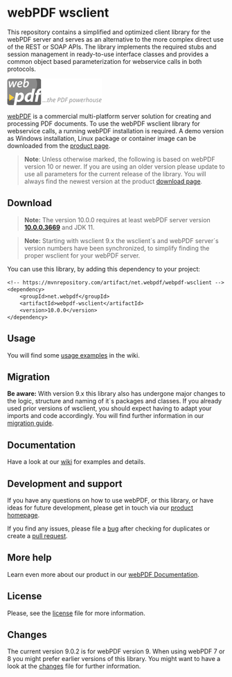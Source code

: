 # webPDF wsclient
This repository contains a simplified and optimized client library for the webPDF server and serves as an alternative to the more complex direct use of the REST or SOAP APIs.
The library implements the required stubs and session management in ready-to-use interface classes and provides a common object based parameterization for webservice calls in both protocols.

![webPDF Logo](images/logo.png)

[webPDF](https://www.webpdf.de/) is a commercial multi-platform server solution for creating and processing PDF documents. To use the webPDF wsclient library for webservice calls, a running webPDF installation is required. A demo version as Windows installation, Linux package or container image can be downloaded from the [product page](https://docs.webpdf.de/docs/download/).

> **Note**: Unless otherwise marked, the following is based on webPDF version 10 or newer. If you are using an older version please update to use all parameters for the current release of the library. You will always find the newest version at the product [download page](https://docs.webpdf.de/docs/download/).

## Download

> **Note:** The version 10.0.0 requires at least webPDF server version **[10.0.0.3669](https://docs.webpdf.de/changelog/)** and JDK 11.

> **Note:** Starting with wsclient 9.x the wsclient´s and webPDF server´s version numbers have been synchronized, to simplify finding the proper wsclient for your webPDF server.

You can use this library, by adding this dependency to your project:
```
<!-- https://mvnrepository.com/artifact/net.webpdf/webpdf-wsclient -->
<dependency>
    <groupId>net.webpdf</groupId>
    <artifactId>webpdf-wsclient</artifactId>
    <version>10.0.0</version>
</dependency>
```

## Usage
You will find some [usage examples](https://github.com/softvision-dev/webpdf-wsclient/wiki/Usage) in the wiki.

## Migration
**Be aware:** With version 9.x this library also has undergone major changes to the logic, structure and naming of it´s packages and classes. If you already used prior versions of wsclient, you should expect having to adapt your imports and code accordingly. You will find further information in our [migration guide](https://github.com/softvision-dev/webpdf-wsclient/wiki/Migration).

## Documentation
Have a look at our [wiki](https://github.com/softvision-dev/webpdf-wsclient/wiki) for examples and details.

## Development and support
If you have any questions on how to use webPDF, or this library, or have ideas for future development, please get in touch via our [product homepage](https://www.webpdf.de).

If you find any issues, please file a [bug](https://github.com/softvision-dev/webpdf-wsclient/issues) after checking for duplicates or create a [pull request](https://github.com/softvision-dev/webpdf-wsclient/pulls).

## More help
Learn even more about our product in our [webPDF Documentation](https://www.webpdf.de/en/documentation).

## License
Please, see the [license](LICENSE) file for more information.

## Changes
The current version 9.0.2 is for webPDF version 9. When using webPDF 7 or 8 you might prefer earlier versions of this library.
You might want to have a look at the [changes](CHANGES.md) file for further information.